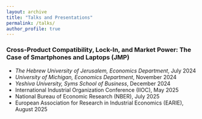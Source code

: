 ```yaml
---
layout: archive
title: "Talks and Presentations"
permalink: /talks/
author_profile: true
---
```


### **Cross-Product Compatibility, Lock-In, and Market Power: The Case of Smartphones and Laptops** (JMP)

- *The Hebrew University of Jerusalem, Economics Department*, July 2024
- *University of Michigan, Economics Department*, November 2024
- *Yeshiva University, Syms School of Business*, December 2024
- International Industrial Organization Conference (IIOC), May 2025
- National Bureau of Economic Research (NBER), July 2025
- European Association for Research in Industrial Economics (EARIE), August 2025

<!--

---
title: "Conference Proceeding talk 3 on Relevant Topic in Your Field"
collection: talks
type: "Conference proceedings talk"
permalink: /talks/2014-03-01-talk-3
venue: "Testing Institute of America 2014 Annual Conference"
date: 2014-03-01
location: "Los Angeles, CA"
---

This is a description of your conference proceedings talk, note the different field in type. You can put anything in this field.

-->
